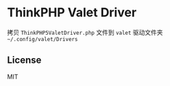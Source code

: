 # ThinkPHP Valet Driver

拷贝 `ThinkPHP5ValetDriver.php` 文件到 `valet` 驱动文件夹 `~/.config/valet/Drivers` 

## License
MIT
